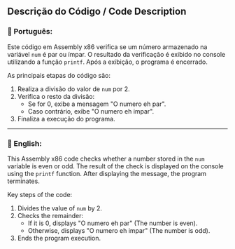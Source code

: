 ## Descrição do Código / Code Description

### 📄 Português:
Este código em Assembly x86 verifica se um número armazenado na variável `num` é par ou ímpar. O resultado da verificação é exibido no console utilizando a função `printf`. Após a exibição, o programa é encerrado.

As principais etapas do código são:
1. Realiza a divisão do valor de `num` por 2.
2. Verifica o resto da divisão:
   - Se for 0, exibe a mensagem "O numero eh par".
   - Caso contrário, exibe "O numero eh impar".
3. Finaliza a execução do programa.

---

### 📄 English:
This Assembly x86 code checks whether a number stored in the `num` variable is even or odd. The result of the check is displayed on the console using the `printf` function. After displaying the message, the program terminates.

Key steps of the code:
1. Divides the value of `num` by 2.
2. Checks the remainder:
   - If it is 0, displays "O numero eh par" (The number is even).
   - Otherwise, displays "O numero eh impar" (The number is odd).
3. Ends the program execution.
